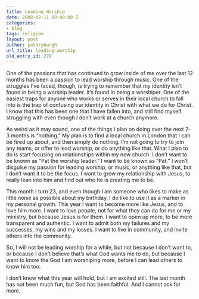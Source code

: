 ```yaml
---
title: Leading Worship
date: 2008-02-11 00:00:00 Z
categories:
- blog
tags: religion
layout: post
author: patdryburgh
url_title: leading-worship
old_entry_id: 278
---
```


One of the passions that has continued to grow inside of me over the last 12 months has been a passion to lead worship through music. One of the struggles I’ve faced, though, is trying to remember that my identity isn’t found in being a worship leader. It’s found in being a worshiper. One of the easiest traps for anyone who works or serves in their local church to fall into is the trap of confusing our identity in Christ with what we do for Christ. I know that this has been one that I have fallen into, and still find myself struggling with even though I don’t work at a church anymore.

As weird as it may sound, one of the things I plan on doing over the next 2-3 months is “nothing.” My plan is to find a local church in London that I can be fired up about, and then simply do nothing. I’m not going to try to join any teams, or offer to lead worship, or do anything like that. What I plan to do is start focusing on relationships within my new church. I don’t want to be known as “Pat the worship leader.” I want to be known as “Pat.” I won’t disguise my passion for leading worship, or music, or anything like that, but I don’t want it to be the focus. I want to grow my relationship with Jesus, to really lean into him and find out who he is creating me to be.

This month I turn 23, and even though I am someone who likes to make as little noise as possible about my birthday, I do like to use it as a marker in my personal growth. This year I want to become more like Jesus, and to love him more. I want to love people, not for what they can do for me or my ministry, but because Jesus is for them. I want to open up more, to be more transparent and authentic. I want to admit both my failures and my successes, my wins and my losses. I want to live in community, and invite others into the community.

So, I will not be leading worship for a while, but not because I don’t want to, or because I don’t believe that’s what God wants me to do, but because I want to know the God I am worshiping more, before I can lead others to know him too.

I don’t know what this year will hold, but I am excited still. The last month has not been much fun, but God has been faithful. And I cannot ask for more.